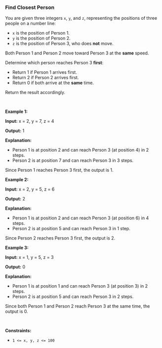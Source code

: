 
<h3>Find Closest Person</h3>
<div><p data-end="116" data-start="0">You are given three integers <code data-end="33" data-start="30">x</code>, <code data-end="38" data-start="35">y</code>, and <code data-end="47" data-start="44">z</code>, representing the positions of three people on a number line:</p>
<ul data-end="252" data-start="118">
<li data-end="154" data-start="118"><code data-end="123" data-start="120">x</code> is the position of Person 1.</li>
<li data-end="191" data-start="155"><code data-end="160" data-start="157">y</code> is the position of Person 2.</li>
<li data-end="252" data-start="192"><code data-end="197" data-start="194">z</code> is the position of Person 3, who does <strong>not</strong> move.</li>
</ul>
<p data-end="322" data-start="254">Both Person 1 and Person 2 move toward Person 3 at the <strong>same</strong> speed.</p>
<p data-end="372" data-start="324">Determine which person reaches Person 3 <strong>first</strong>:</p>
<ul data-end="505" data-start="374">
<li data-end="415" data-start="374">Return 1 if Person 1 arrives first.</li>
<li data-end="457" data-start="416">Return 2 if Person 2 arrives first.</li>
<li data-end="505" data-start="458">Return 0 if both arrive at the <strong>same</strong> time.</li>
</ul>
<p data-end="537" data-is-last-node="" data-is-only-node="" data-start="507">Return the result accordingly.</p>
<p> </p>
<p><strong>Example 1:</strong></p>
<div class="example-block">
<p><strong>Input:</strong> <span class="example-io">x = 2, y = 7, z = 4</span></p>
<p><strong>Output:</strong> <span class="example-io">1</span></p>
<p><strong>Explanation:</strong></p>
<ul data-end="258" data-start="113">
<li data-end="193" data-start="113">Person 1 is at position 2 and can reach Person 3 (at position 4) in 2 steps.</li>
<li data-end="258" data-start="194">Person 2 is at position 7 and can reach Person 3 in 3 steps.</li>
</ul>
<p data-end="317" data-is-last-node="" data-is-only-node="" data-start="260">Since Person 1 reaches Person 3 first, the output is 1.</p>
</div>
<p><strong>Example 2:</strong></p>
<div class="example-block">
<p><strong>Input:</strong> <span class="example-io">x = 2, y = 5, z = 6</span></p>
<p><strong>Output:</strong> <span class="example-io">2</span></p>
<p><strong>Explanation:</strong></p>
<ul data-end="245" data-start="92">
<li data-end="174" data-start="92">Person 1 is at position 2 and can reach Person 3 (at position 6) in 4 steps.</li>
<li data-end="245" data-start="175">Person 2 is at position 5 and can reach Person 3 in 1 step.</li>
</ul>
<p data-end="304" data-is-last-node="" data-is-only-node="" data-start="247">Since Person 2 reaches Person 3 first, the output is 2.</p>
</div>
<p><strong>Example 3:</strong></p>
<div class="example-block">
<p><strong>Input:</strong> <span class="example-io">x = 1, y = 5, z = 3</span></p>
<p><strong>Output:</strong> <span class="example-io">0</span></p>
<p><strong>Explanation:</strong></p>
<ul data-end="245" data-start="92">
<li data-end="174" data-start="92">Person 1 is at position 1 and can reach Person 3 (at position 3) in 2 steps.</li>
<li data-end="245" data-start="175">Person 2 is at position 5 and can reach Person 3 in 2 steps.</li>
</ul>
<p data-end="304" data-is-last-node="" data-is-only-node="" data-start="247">Since both Person 1 and Person 2 reach Person 3 at the same time, the output is 0.</p>
</div>
<p> </p>
<p><strong>Constraints:</strong></p>
<ul>
<li><code>1 &lt;= x, y, z &lt;= 100</code></li>
</ul>
</div>
